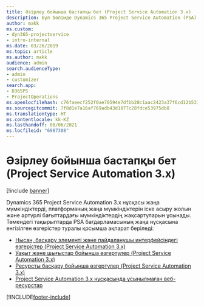```yaml
---
title: Әзірлеу бойынша бастапқы бет (Project Service Automation 3.x)
description: Бұл бөлімде Dynamics 365 Project Service Automation (PSA) 3.x нұсқасы бойынша әзірлеу туралы ақпарат беретін тақырыптарға сілтемелер бар.
author: makk
ms.custom:
- dyn365-projectservice
- intro-internal
ms.date: 03/26/2019
ms.topic: article
ms.author: makk
audience: admin
search.audienceType:
- admin
- customizer
search.app:
- D365PS
- ProjectOperations
ms.openlocfilehash: c76faeecf252f0ae70594e7dfbb28c1aac2423a37f6cd12b53103dd7a493306e
ms.sourcegitcommit: 7f8d1e7a16af769adb43d1877c28fdce53975db8
ms.translationtype: HT
ms.contentlocale: kk-KZ
ms.lasthandoff: 08/06/2021
ms.locfileid: "6987308"
---
```

# <a name="development-home-page-project-service-automation-3x"></a>Әзірлеу бойынша бастапқы бет (Project Service Automation 3.x)

[!include [banner](../../includes/psa-now-project-operations.md)]

Dynamics 365 Project Service Automation 3.x нұсқасы жаңа мүмкіндіктерді, платформаның жаңа мүмкіндіктерін іске асыру жолын және әртүрлі бағыттардағы мүмкіндіктердің жақсартуларын ұсынады. Төмендегі тақырыптарда PSA бағдарламасының жаңа нұсқасына енгізілген өзгерістер туралы қосымша ақпарат беріледі:

- [Нысан, басқару элементі және пайдаланушы интерфейсіндегі өзгерістер (Project Service Automation 3.x)](../developer-guides/entity-changes-v3.x.md)
- [Уақыт және шығыстар бойынша өзгертулер (Project Service Automation 3.x)](../developer-guides/time-expense-changes-v3.x.md)
- [Ресурсты басқару бойынша өзгертулер (Project Service Automation 3.x)](../developer-guides/resource-management-changes-v3.x.md)
- [Project Service Automation 3.x нұсқасында ұсынылмаған веб-ресурстар](../developer-guides/web-resources-deprecated-v3.x.md)


[!INCLUDE[footer-include](../../includes/footer-banner.md)]